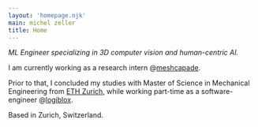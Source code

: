 ```yaml
---
layout: 'homepage.njk'
main: michel zeller
title: Home
---
```


_ML Engineer specializing in 3D computer vision and human-centric AI._

I am currently working as a research intern @[meshcapade](https://meshcapade.com).

Prior to that, I concluded my studies with Master of Science in Mechanical Engineering from [ETH Zurich](https://ethz.ch), while working part-time as a software-engineer @[logiblox](https://logiblox.com).

Based in Zurich, Switzerland.

<!-- Proficient in PyTorch, Python, and computer vision frameworks. Based in Zurich, Switzerland. More [about me](/about/). -->
